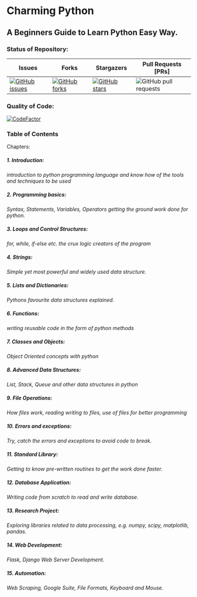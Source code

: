 # Charming Python
## A Beginners Guide to Learn Python Easy Way.

### Status of Repository:

|Issues|Forks|Stargazers|Pull Requests [PRs]|
|---|---|---|---|
|[![GitHub issues](https://img.shields.io/github/issues/ramlaxman/CharmingPython?style=social)](https://github.com/ramlaxman/CharmingPython/issues)|[![GitHub forks](https://img.shields.io/github/forks/ramlaxman/CharmingPython?style=social)](https://github.com/ramlaxman/CharmingPython/network)|[![GitHub stars](https://img.shields.io/github/stars/ramlaxman/charmingpython?style=social)](https://github.com/ramlaxman/charmingpython/stargazers)|![GitHub pull requests](https://img.shields.io/github/issues-pr/ramlaxman/charmingpython?style=social)|

### Quality of Code:
[![CodeFactor](https://www.codefactor.io/repository/github/ramlaxman/how-i-learn-python/badge)](https://www.codefactor.io/repository/github/ramlaxman/how-i-learn-python)

### Table of Contents  
Chapters:
##### 1. Introduction: 
_introduction to python programming language and know how of the tools and techniques to be used_
##### 2. Programming basics:
_Syntax, Statements, Variables, Operators getting the ground work done for python._
##### 3. Loops and Control Structures:
_for, while, if-else etc. the crux logic creators of the program_
##### 4. Strings:
_Simple yet most powerful and widely used data structure._
##### 5. Lists and Dictionaries:
_Pythons favourite data structures explained._
##### 6. Functions:
_writing reusable code in the form of python methods_
##### 7. Classes and Objects:
_Object Oriented concepts with python_
##### 8. Advanced Data Structures:
_List, Stack, Queue and other data structures in python_
##### 9. File Operations:
_How files work, reading writing to files, use of files for better programming_
##### 10. Errors and exceptions:
_Try, catch the errors and exceptions to avoid code to break._
##### 11. Standard Library:
_Getting to know pre-written routines to get the work done faster._
##### 12. Database Application:
_Writing code from scratch to read and write database._
##### 13. Research Project:
_Exploring libraries related to data processing, e.g. numpy, scipy, matplotlib, pandas._
##### 14. Web Development:
_Flask, Django Web Server Development._
##### 15. Automation:
_Web Scraping, Google Suite, File Formats, Keyboard and Mouse._


